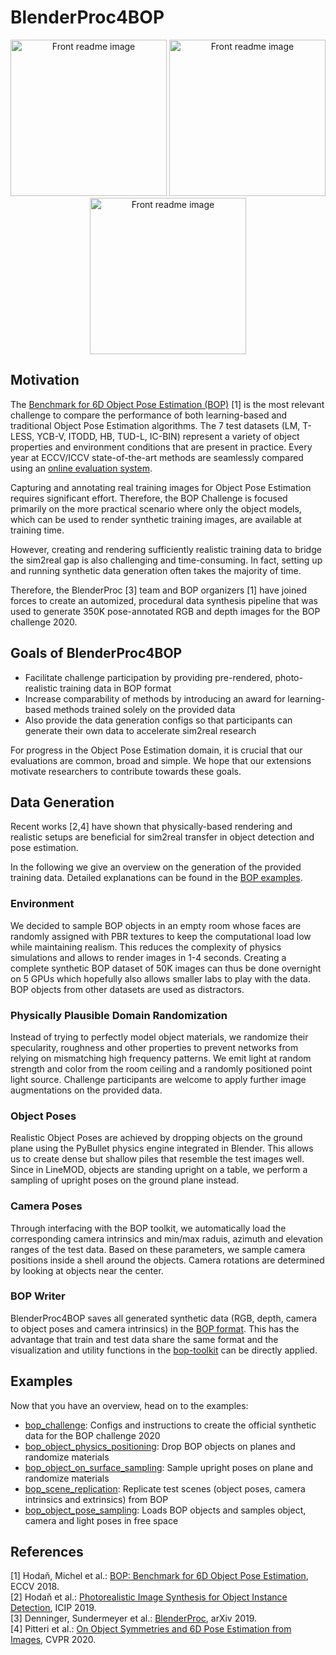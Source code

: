 # BlenderProc4BOP

<p align="center">
<img src="https://bop.felk.cvut.cz/static/img/bop20_pbr/bop20_pbr_tless_01.jpg" alt="Front readme image" width=250>
<img src="https://bop.felk.cvut.cz/static/img/bop20_pbr/bop20_pbr_ycbv_01.jpg" alt="Front readme image" width=250>
<img src="https://bop.felk.cvut.cz/static/img/bop20_pbr/bop20_pbr_ycbv_03.jpg" alt="Front readme image" width=250>
</p>

## Motivation

The [Benchmark for 6D Object Pose Estimation (BOP)](https://bop.felk.cvut.cz/challenges/) [1] is the most relevant challenge to compare the performance of both learning-based and traditional Object Pose Estimation algorithms. The 7 test datasets (LM, T-LESS, YCB-V, ITODD, HB, TUD-L, IC-BIN) represent a variety of object properties and environment conditions that are present in practice. Every year at ECCV/ICCV state-of-the-art methods are seamlessly compared using an [online evaluation system](https://bop.felk.cvut.cz/login/?next=/sub_upload/).

Capturing and annotating real training images for Object Pose Estimation requires significant effort. Therefore, the BOP Challenge is focused primarily on the more practical scenario where only the object models, which can be used to render synthetic training images, are available at training time. 

However, creating and rendering sufficiently realistic training data to bridge the sim2real gap is also challenging and time-consuming. In fact, setting up and running synthetic data generation often takes the majority of time.

Therefore, the BlenderProc [3] team and BOP organizers [1] have joined forces to create an automized, procedural data synthesis pipeline that was used to generate 350K pose-annotated RGB and depth images for the BOP challenge 2020.

## Goals of BlenderProc4BOP

- Facilitate challenge participation by providing pre-rendered, photo-realistic training data in BOP format
- Increase comparability of methods by introducing an award for learning-based methods trained solely on the provided data
- Also provide the data generation configs so that participants can generate their own data to accelerate sim2real research

For progress in the Object Pose Estimation domain, it is crucial that our evaluations are common, broad and simple. We hope that our extensions motivate researchers to contribute towards these goals.

## Data Generation

Recent works [2,4] have shown that physically-based rendering and realistic setups are beneficial for sim2real transfer in object detection and pose estimation. 

In the following we give an overview on the generation of the provided training data. Detailed explanations can be found in the [BOP examples](examples/bop_challenge).

### Environment

We decided to sample BOP objects in an empty room whose faces are randomly assigned with PBR textures to keep the computational load low while maintaining realism. This reduces the complexity of physics simulations and allows to render images in 1-4 seconds. Creating a complete synthetic BOP dataset of 50K images can thus be done overnight on 5 GPUs which hopefully also allows smaller labs to play with the data. BOP objects from other datasets are used as distractors. 

### Physically Plausible Domain Randomization

Instead of trying to perfectly model object materials, we randomize their specularity, roughness and other properties to prevent networks from relying on mismatching high frequency patterns. We emit light at random strength and color from the room ceiling and a randomly positioned point light source. Challenge participants are welcome to apply further image augmentations on the provided data.

### Object Poses

Realistic Object Poses are achieved by dropping objects on the ground plane using the PyBullet physics engine integrated in Blender. This allows us to create dense but shallow piles that resemble the test images well. Since in LineMOD, objects are standing upright on a table, we perform a sampling of upright poses on the ground plane instead. 

### Camera Poses

Through interfacing with the BOP toolkit, we automatically load the corresponding camera intrinsics and min/max raduis, azimuth and elevation ranges of the test data. Based on these parameters, we sample camera positions inside a shell around the objects. Camera rotations are determined by looking at objects near the center.

### BOP Writer

BlenderProc4BOP saves all generated synthetic data (RGB, depth, camera to object poses and camera intrinsics) in the [BOP format](https://github.com/thodan/bop_toolkit/blob/master/docs/bop_datasets_format.md). This has the advantage that train and test data share the same format and the visualization and utility functions in the [bop-toolkit](https://github.com/thodan/bop_toolkit) can be directly applied.

## Examples

Now that you have an overview, head on to the examples:

* [bop_challenge](examples/bop_challenge): Configs and instructions to create the official synthetic data for the BOP challenge 2020
* [bop_object_physics_positioning](examples/bop_object_physics_positioning): Drop BOP objects on planes and randomize materials
* [bop_object_on_surface_sampling](examples/bop_object_on_surface_sampling): Sample upright poses on plane and randomize materials
* [bop_scene_replication](examples/bop_scene_replication): Replicate test scenes (object poses, camera intrinsics and extrinsics) from BOP
* [bop_object_pose_sampling](examples/bop_object_pose_sampling): Loads BOP objects and samples object, camera and light poses in free space

 ## References

[1] Hodaň, Michel et al.: [BOP: Benchmark for 6D Object Pose Estimation](http://cmp.felk.cvut.cz/~hodanto2/data/hodan2018bop.pdf), ECCV 2018.  
[2] Hodaň et al.: [Photorealistic Image Synthesis for Object Instance Detection](https://arxiv.org/abs/1902.03334), ICIP 2019.  
[3] Denninger, Sundermeyer et al.: [BlenderProc](https://arxiv.org/pdf/1911.01911.pdf), arXiv 2019.  
[4] Pitteri et al.: [On Object Symmetries and 6D Pose Estimation from Images](https://arxiv.org/abs/1908.07640), CVPR 2020.  

